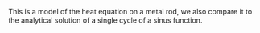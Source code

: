 This is a model of the heat equation on a metal rod,  we also compare it to the analytical solution of a single cycle of a sinus function.
